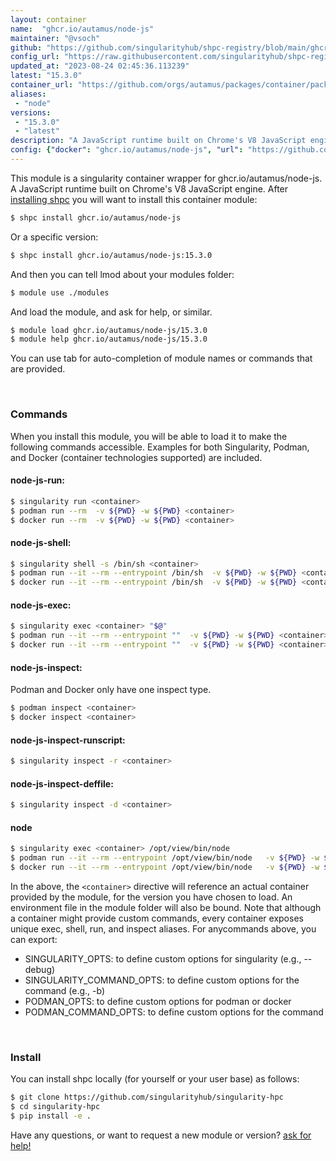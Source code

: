 ```yaml
---
layout: container
name:  "ghcr.io/autamus/node-js"
maintainer: "@vsoch"
github: "https://github.com/singularityhub/shpc-registry/blob/main/ghcr.io/autamus/node-js/container.yaml"
config_url: "https://raw.githubusercontent.com/singularityhub/shpc-registry/main/ghcr.io/autamus/node-js/container.yaml"
updated_at: "2023-08-24 02:45:36.113239"
latest: "15.3.0"
container_url: "https://github.com/orgs/autamus/packages/container/package/node-js"
aliases:
 - "node"
versions:
 - "15.3.0"
 - "latest"
description: "A JavaScript runtime built on Chrome's V8 JavaScript engine."
config: {"docker": "ghcr.io/autamus/node-js", "url": "https://github.com/orgs/autamus/packages/container/package/node-js", "maintainer": "@vsoch", "description": "A JavaScript runtime built on Chrome's V8 JavaScript engine.", "latest": {"15.3.0": "sha256:7f5c1e62b065e5c4c2bffb3f785acc090038590d694ee75c7a86ebc74497e46c"}, "tags": {"15.3.0": "sha256:7f5c1e62b065e5c4c2bffb3f785acc090038590d694ee75c7a86ebc74497e46c", "latest": "sha256:7f5c1e62b065e5c4c2bffb3f785acc090038590d694ee75c7a86ebc74497e46c"}, "aliases": {"node": "/opt/view/bin/node"}}
---
```


This module is a singularity container wrapper for ghcr.io/autamus/node-js.
A JavaScript runtime built on Chrome's V8 JavaScript engine.
After [installing shpc](#install) you will want to install this container module:


```bash
$ shpc install ghcr.io/autamus/node-js
```

Or a specific version:

```bash
$ shpc install ghcr.io/autamus/node-js:15.3.0
```

And then you can tell lmod about your modules folder:

```bash
$ module use ./modules
```

And load the module, and ask for help, or similar.

```bash
$ module load ghcr.io/autamus/node-js/15.3.0
$ module help ghcr.io/autamus/node-js/15.3.0
```

You can use tab for auto-completion of module names or commands that are provided.

<br>

### Commands

When you install this module, you will be able to load it to make the following commands accessible.
Examples for both Singularity, Podman, and Docker (container technologies supported) are included.

#### node-js-run:

```bash
$ singularity run <container>
$ podman run --rm  -v ${PWD} -w ${PWD} <container>
$ docker run --rm  -v ${PWD} -w ${PWD} <container>
```

#### node-js-shell:

```bash
$ singularity shell -s /bin/sh <container>
$ podman run --it --rm --entrypoint /bin/sh  -v ${PWD} -w ${PWD} <container>
$ docker run --it --rm --entrypoint /bin/sh  -v ${PWD} -w ${PWD} <container>
```

#### node-js-exec:

```bash
$ singularity exec <container> "$@"
$ podman run --it --rm --entrypoint ""  -v ${PWD} -w ${PWD} <container> "$@"
$ docker run --it --rm --entrypoint ""  -v ${PWD} -w ${PWD} <container> "$@"
```

#### node-js-inspect:

Podman and Docker only have one inspect type.

```bash
$ podman inspect <container>
$ docker inspect <container>
```

#### node-js-inspect-runscript:

```bash
$ singularity inspect -r <container>
```

#### node-js-inspect-deffile:

```bash
$ singularity inspect -d <container>
```


#### node

```bash
$ singularity exec <container> /opt/view/bin/node
$ podman run --it --rm --entrypoint /opt/view/bin/node   -v ${PWD} -w ${PWD} <container> -c " $@"
$ docker run --it --rm --entrypoint /opt/view/bin/node   -v ${PWD} -w ${PWD} <container> -c " $@"
```



In the above, the `<container>` directive will reference an actual container provided
by the module, for the version you have chosen to load. An environment file in the
module folder will also be bound. Note that although a container
might provide custom commands, every container exposes unique exec, shell, run, and
inspect aliases. For anycommands above, you can export:

 - SINGULARITY_OPTS: to define custom options for singularity (e.g., --debug)
 - SINGULARITY_COMMAND_OPTS: to define custom options for the command (e.g., -b)
 - PODMAN_OPTS: to define custom options for podman or docker
 - PODMAN_COMMAND_OPTS: to define custom options for the command

<br>

### Install

You can install shpc locally (for yourself or your user base) as follows:

```bash
$ git clone https://github.com/singularityhub/singularity-hpc
$ cd singularity-hpc
$ pip install -e .
```

Have any questions, or want to request a new module or version? [ask for help!](https://github.com/singularityhub/singularity-hpc/issues)